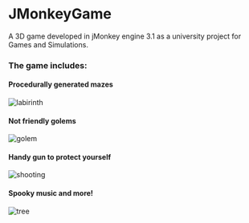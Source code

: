 # JMonkeyGame
A 3D game developed in jMonkey engine 3.1 as a university project for Games and Simulations.

### The game includes:

#### Procedurally generated mazes
![labirinth](https://user-images.githubusercontent.com/19392767/172932450-96e43e69-4eac-4448-b669-179d4b8c2060.png)

#### Not friendly golems
![golem](https://user-images.githubusercontent.com/19392767/172932764-5423d0dd-d6c9-4c56-90ee-0bd6e36fcd9f.png)

#### Handy gun to protect yourself
![shooting](https://user-images.githubusercontent.com/19392767/172932851-c988e091-47bc-43b8-adc5-3a420470242a.png)

#### Spooky music and more!
![tree](https://user-images.githubusercontent.com/19392767/172932926-7913cb64-7b60-4430-ad84-dcea04058eff.png)
